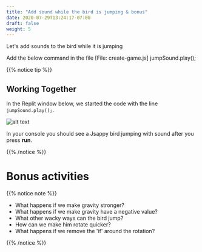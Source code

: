```yaml
---
title: "Add sound while the bird is jumping & bonus"
date: 2020-07-29T13:24:17-07:00
draft: false
weight: 5
---
```


Let's add sounds to the bird while it is jumping

Add the below command in the file [File: create-game.js]
    jumpSound.play();

{{% notice tip %}}

## Working Together

In the Replit window below, we started the code with the line `jumpSound.play();`.

![alt text](../img/jump_sound.png "image to add sound to the bird")

In your console you should see a Jsappy bird jumping with sound after you press **run**.

{{% /notice %}}

# Bonus activities

{{% notice note %}}

- What happens if we make gravity stronger?
- What happens if we make gravity have a negative value?
- What other wacky ways can the bird jump?
- How can we make him rotate quicker?
- What happens if we remove the 'if' around the rotation?

{{% /notice %}}
